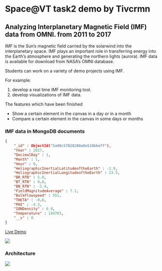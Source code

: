 # Space@VT task2 demo by Tivcrmn

## Analyzing Interplanetary Magnetic Field (IMF) data from OMNI. from 2011 to 2017

IMF is the Sun’s magnetic field carried by the solarwind into the interplanetary space. 
IMF plays an important role in transferring energy into the Earth’s atmosphere and generating the northern lights (aurora). 
IMF data is available for download from NASA’s OMNI database. 

Students can work on a variety of demo projects using IMF. 

For example: 

1. develop a real time IMF monitoring tool. 
2. develop visualizations of IMF data.

The features which have been finished

 - Show a certain element in the canvas in a day or in a month
 - Compare a certain element in the canvas in some days or months

### IMF data in MongoDB documents 

```json
{
    "_id" : ObjectId("5a98c57828280a0e510bbeff"),
    "Year" : 2017,
    "DecimalDay" : 1,
    "Month" : 1,
    "Hour" : 0,
    "HeliographicInertialLatitudeoftheEarth" : -2.9,
    "HeliographicInertialLongitudeoftheEarth" : 23.5,
    "BR_RTN" : 5.8,
    "BT_RTN" : 0.8,
    "BN_RTN" : -2.4,
    "FieldMagnitudeAverage" : 7.1,
    "BulkFlowspeed" : 551,
    "THETA" : -0.8,
    "PHI" : -4.3,
    "IONDensity" : 6.9,
    "Temperature" : 149703,
    "__v" : 0
}
```
 
[Live Demo](http://tivarea.top/demo/client/index.html)

![](http://oz2vajvam.bkt.clouddn.com/space@vt_newdemo.png)

### Architecture

![](http://oz2vajvam.bkt.clouddn.com/architecture.png)
